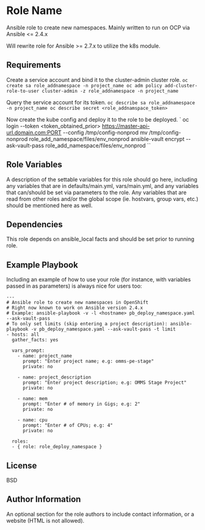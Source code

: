 Role Name
=========

Ansible role to create new namespaces. Mainly written to run on OCP via Ansible <= 2.4.x

Will rewrite role for Ansible >= 2.7.x to utilize the k8s module.

Requirements
------------

Create a service account and bind it to the cluster-admin cluster role.
`
oc create sa role_addnamespace -n project_name
oc adm policy add-cluster-role-to-user cluster-admin -z role_addnamespace -n project_name 
`

Query the service account for its token.
`
oc describe sa role_addnamespace -n project_name
oc describe secret <role_addnamspace_token>
`

Now create the kube config and deploy it to the role to be deployed.
`
oc login --token <token_obtained_prior> https://master-api-url.domain.com:PORT --config /tmp/config-nonprod 
mv /tmp/config-nonprod role_add_namespace/files/env_nonprod
ansible-vault encrypt --ask-vault-pass role_add_namespace/files/env_nonprod 
``

Role Variables
--------------

A description of the settable variables for this role should go here, including any variables that are in defaults/main.yml, vars/main.yml, and any variables that can/should be set via parameters to the role. Any variables that are read from other roles and/or the global scope (ie. hostvars, group vars, etc.) should be mentioned here as well.

Dependencies
------------

This role depends on ansible_local facts and should be set prior to running role.


Example Playbook
----------------

Including an example of how to use your role (for instance, with variables passed in as parameters) is always nice for users too:

    ---
    # Ansible role to create new namespaces in OpenShift
    # Right now known to work on Ansible version 2.4.x
    # Example: ansible-playbook -v -l <hostname> pb_deploy_namespace.yaml --ask-vault-pass
    # To only set limits (skip entering a project description): ansible-playbook -v pb_deploy_namespace.yaml --ask-vault-pass -t limit
    - hosts: all
      gather_facts: yes
    
      vars_prompt:
        - name: project_name
          prompt: "Enter project name; e.g: omms-pe-stage"
          private: no
    
        - name: project_description
          prompt: "Enter project description; e.g: OMMS Stage Project"
          private: no
    
        - name: mem
          prompt: "Enter # of memory in Gigs; e.g: 2"
          private: no
    
        - name: cpu
          prompt: "Enter # of CPUs; e.g: 4"
          private: no
     
      roles:
      - { role: role_deploy_namespace }

License
-------

BSD

Author Information
------------------

An optional section for the role authors to include contact information, or a website (HTML is not allowed).
